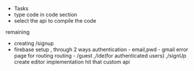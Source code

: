 - Tasks
- type code in code section
- select the api to compile the code

remaining
- creating /signup
- firebase setup , through 2 ways authentication - email,pwd - gmail
error page for routing
routing - /guest ,/ide(for authenticated users) ,/signUp
create editor implementation
hit that custom api

